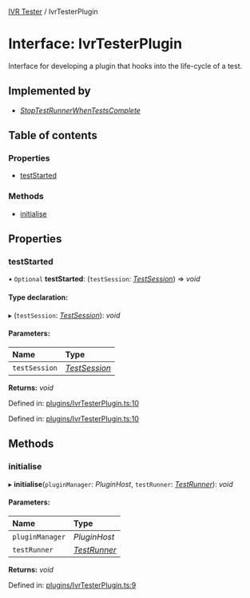 [IVR Tester](../README.md) / IvrTesterPlugin

# Interface: IvrTesterPlugin

Interface for developing a plugin that hooks into the life-cycle of a
test.

## Implemented by

* [*StopTestRunnerWhenTestsComplete*](../classes/stoptestrunnerwhentestscomplete.md)

## Table of contents

### Properties

- [testStarted](ivrtesterplugin.md#teststarted)

### Methods

- [initialise](ivrtesterplugin.md#initialise)

## Properties

### testStarted

• `Optional` **testStarted**: (`testSession`: [*TestSession*](testsession.md)) => *void*

#### Type declaration:

▸ (`testSession`: [*TestSession*](testsession.md)): *void*

#### Parameters:

Name | Type |
:------ | :------ |
`testSession` | [*TestSession*](testsession.md) |

**Returns:** *void*

Defined in: [plugins/IvrTesterPlugin.ts:10](https://github.com/LuisAntezana/ivr-tester/blob/b357cca/packages/ivr-tester/src/plugins/IvrTesterPlugin.ts#L10)

Defined in: [plugins/IvrTesterPlugin.ts:10](https://github.com/LuisAntezana/ivr-tester/blob/b357cca/packages/ivr-tester/src/plugins/IvrTesterPlugin.ts#L10)

## Methods

### initialise

▸ **initialise**(`pluginManager`: *PluginHost*, `testRunner`: [*TestRunner*](testrunner.md)): *void*

#### Parameters:

Name | Type |
:------ | :------ |
`pluginManager` | *PluginHost* |
`testRunner` | [*TestRunner*](testrunner.md) |

**Returns:** *void*

Defined in: [plugins/IvrTesterPlugin.ts:9](https://github.com/LuisAntezana/ivr-tester/blob/b357cca/packages/ivr-tester/src/plugins/IvrTesterPlugin.ts#L9)
